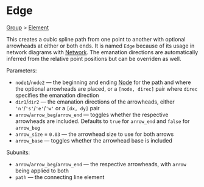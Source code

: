 # Edge

[Group](/docs/group) > [Element](/docs/element)

This creates a cubic spline path from one point to another with optional arrowheads at either or both ends. It is named `Edge` because of its usage in network diagrams with [Network](/docs/network). The emanation directions are automatically inferred from the relative point positions but can be overriden as well.

Parameters:
- `node1`/`node2` — the beginning and ending [Node](/docs/node) for the path and where the optional arrowheads are placed, or a `[node, direc]` pair where `direc` specifies the emanation direction
- `dir1`/`dir2` — the emanation directions of the arrowheads, either `'n'`/`'s'`/`'e'`/`'w'` or a `[dx, dy]` pair
- `arrow`/`arrow_beg`/`arrow_end` — toggles whether the respective arrowheads are included. Defaults to `true` for `arrow_end` and `false` for `arrow_beg`
- `arrow_size` = `0.03` — the arrowhead size to use for both arrows
- `arrow_base` — toggles whether the arrowhead base is included

Subunits:
- `arrow`/`arrow_beg`/`arrow_end` — the respective arrowheads, with `arrow` being applied to both
- `path` — the connecting line element
